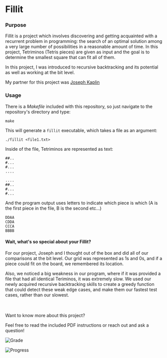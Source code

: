 # Fillit

### Purpose
Fillit is a project which involves discovering and getting acquainted with a recurrent problem in programming: the search of an optimal solution among a very large number of possibilities in a reasonable amount of time. In this project, Tetriminos (Tetris pieces) are given as input and the goal is to determine the smallest square that can fit all of them.

In this project, I was introduced to recursive backtracking and its potential as well as working at the bit level.

My partner for this project was [Joseph Kaplin](https://github.com/jkaplin)

### Usage
There is a *Makefile* included with this repository, so just navigate to the repository's directory and type:

`make`

This will generate a `fillit` executable, which takes a file as an argument:

`./fillit <file1.txt>`

Inside of the file, Tetriminos are represented as text:

```
##..
#...
#...
....

....
##..
#...
#...
```

And the program output uses letters to indicate which piece is which (A is the first piece in the file, B is the second etc...)
```
DDAA
CDDA
CCCA
BBBB
```

#### Wait, what's so special about your Fillit?
For our project, Joseph and I thought out of the box and did all of our comparisons at the bit level.  Our grid was represented as 1s and 0s, and if a piece could fit on the board, we remembered its location.

Also, we noticed a big weakness in our program, where if it was provided a file that had all  identical Teriminos, it was extremely slow.  We used our newly acquired recursive backtracking skills to create a greedy function that could detect these weak edge cases, and make them our fastest test cases, rather than our slowest.

\
\
Want to know more about this project?

Feel free to read the included PDF instructions or reach out and ask a question!


![Grade](https://user-images.githubusercontent.com/29003743/62431622-c4f61500-b6dd-11e9-9690-478b62ccabc9.png)

![Progress](https://user-images.githubusercontent.com/29003743/62431624-c6274200-b6dd-11e9-95f7-a46dfd86433a.png)
